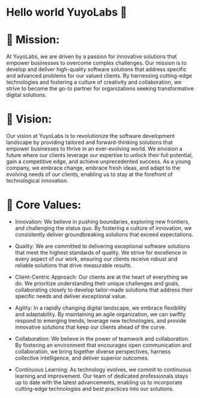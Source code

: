 # Hello world YuyoLabs 🍃

# 📍 Mission:
At YuyoLabs, we are driven by a passion for innovative solutions that empower businesses to overcome complex challenges. Our mission is to develop and deliver high-quality software solutions that address specific and advanced problems for our valued clients. By harnessing cutting-edge technologies and fostering a culture of creativity and collaboration, we strive to become the go-to partner for organizations seeking transformative digital solutions.

# 📍 Vision:
Our vision at YuyoLabs is to revolutionize the software development landscape by providing tailored and forward-thinking solutions that empower businesses to thrive in an ever-evolving world. We envision a future where our clients leverage our expertise to unlock their full potential, gain a competitive edge, and achieve unprecedented success. As a young company, we embrace change, embrace fresh ideas, and adapt to the evolving needs of our clients, enabling us to stay at the forefront of technological innovation.

# 📍 Core Values:

- Innovation: We believe in pushing boundaries, exploring new frontiers, and challenging the status quo. By fostering a culture of innovation, we consistently deliver groundbreaking solutions that exceed expectations.

- Quality: We are committed to delivering exceptional software solutions that meet the highest standards of quality. We strive for excellence in every aspect of our work, ensuring our clients receive robust and reliable solutions that drive measurable results.

- Client-Centric Approach: Our clients are at the heart of everything we do. We prioritize understanding their unique challenges and goals, collaborating closely to develop tailor-made solutions that address their specific needs and deliver exceptional value.

- Agility: In a rapidly changing digital landscape, we embrace flexibility and adaptability. By maintaining an agile organization, we can swiftly respond to emerging trends, leverage new technologies, and provide innovative solutions that keep our clients ahead of the curve.

- Collaboration: We believe in the power of teamwork and collaboration. By fostering an environment that encourages open communication and collaboration, we bring together diverse perspectives, harness collective intelligence, and deliver superior outcomes.

- Continuous Learning: As technology evolves, we commit to continuous learning and improvement. Our team of dedicated professionals stays up to date with the latest advancements, enabling us to incorporate cutting-edge technologies and best practices into our solutions.
